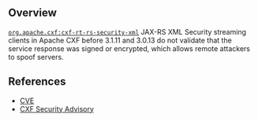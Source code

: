 ## Overview
[`org.apache.cxf:cxf-rt-rs-security-xml`](http://search.maven.org/#search%7Cga%7C1%7Ca%3A%22cxf-rt-rs-security-xml%22)
JAX-RS XML Security streaming clients in Apache CXF before 3.1.11 and 3.0.13 do not validate that the service response was signed or encrypted, which allows remote attackers to spoof servers.

## References
- [CVE](https://web.nvd.nist.gov/view/vuln/detail?vulnId=CVE-2017-5653)
- [CXF Security Advisory](http://cxf.apache.org/security-advisories.data/CVE-2017-5653.txt.asc?version=1&amp;modificationDate=1492515074710&amp;api=v2)
